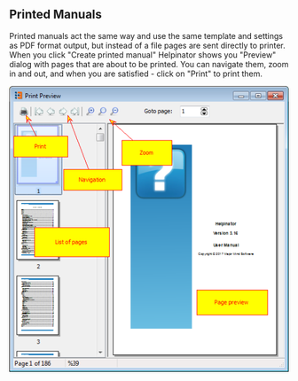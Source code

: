 ## Printed Manuals

Printed manuals act the same way and use the same template and settings as PDF format output, but instead of a file pages are sent directly to printer. When you click "Create printed manual" Helpinator shows you "Preview" dialog with pages that are about to be printed. You can navigate them, zoom in and out, and when you are satisfied - click on "Print" to print them.


![print.png](images/print.png "print.png")
